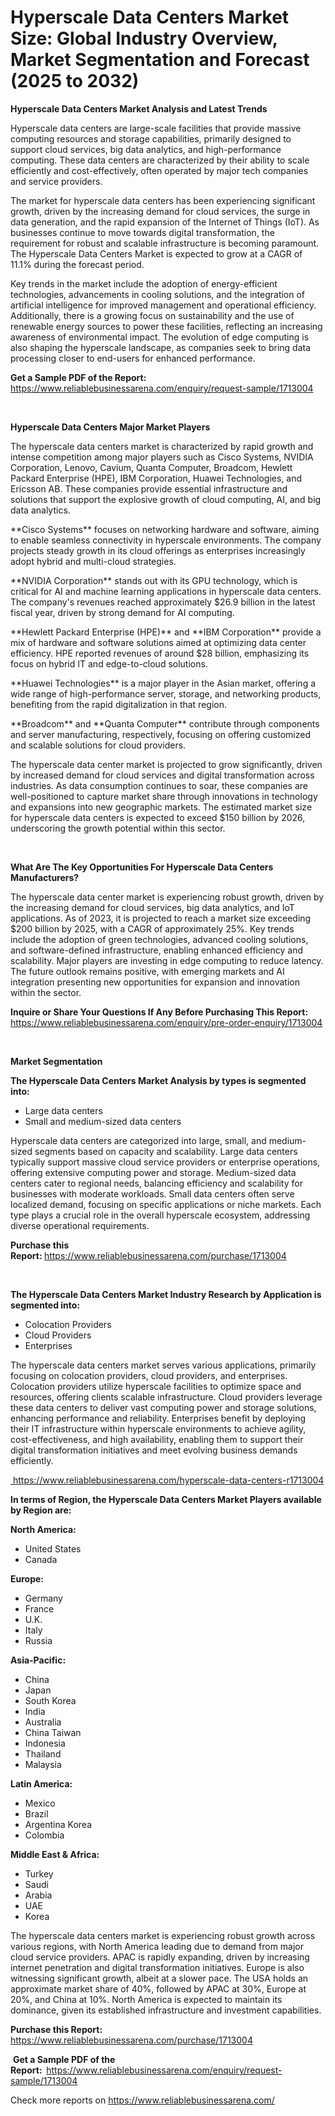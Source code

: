 <p><h1>Hyperscale Data Centers Market Size: Global Industry Overview, Market Segmentation and Forecast (2025 to 2032)</h1></p><p><strong>Hyperscale Data Centers Market Analysis and Latest Trends</strong></p>
<p><p>Hyperscale data centers are large-scale facilities that provide massive computing resources and storage capabilities, primarily designed to support cloud services, big data analytics, and high-performance computing. These data centers are characterized by their ability to scale efficiently and cost-effectively, often operated by major tech companies and service providers. </p><p>The market for hyperscale data centers has been experiencing significant growth, driven by the increasing demand for cloud services, the surge in data generation, and the rapid expansion of the Internet of Things (IoT). As businesses continue to move towards digital transformation, the requirement for robust and scalable infrastructure is becoming paramount. The Hyperscale Data Centers Market is expected to grow at a CAGR of 11.1% during the forecast period.</p><p>Key trends in the market include the adoption of energy-efficient technologies, advancements in cooling solutions, and the integration of artificial intelligence for improved management and operational efficiency. Additionally, there is a growing focus on sustainability and the use of renewable energy sources to power these facilities, reflecting an increasing awareness of environmental impact. The evolution of edge computing is also shaping the hyperscale landscape, as companies seek to bring data processing closer to end-users for enhanced performance.</p></p>
<p><strong>Get a Sample PDF of the Report:&nbsp;</strong> <a href="https://www.reliablebusinessarena.com/enquiry/request-sample/1713004?utm_campaign=3014&utm_medium=2&utm_source=Github&utm_content=ia&utm_term=28032025&utm_id=hyperscale-data-centers">https://www.reliablebusinessarena.com/enquiry/request-sample/1713004</a></p>
<p>&nbsp;</p>
<p><strong>Hyperscale Data Centers Major Market Players</strong></p>
<p><p>The hyperscale data centers market is characterized by rapid growth and intense competition among major players such as Cisco Systems, NVIDIA Corporation, Lenovo, Cavium, Quanta Computer, Broadcom, Hewlett Packard Enterprise (HPE), IBM Corporation, Huawei Technologies, and Ericsson AB. These companies provide essential infrastructure and solutions that support the explosive growth of cloud computing, AI, and big data analytics.</p><p>**Cisco Systems** focuses on networking hardware and software, aiming to enable seamless connectivity in hyperscale environments. The company projects steady growth in its cloud offerings as enterprises increasingly adopt hybrid and multi-cloud strategies.</p><p>**NVIDIA Corporation** stands out with its GPU technology, which is critical for AI and machine learning applications in hyperscale data centers. The company's revenues reached approximately $26.9 billion in the latest fiscal year, driven by strong demand for AI computing.</p><p>**Hewlett Packard Enterprise (HPE)** and **IBM Corporation** provide a mix of hardware and software solutions aimed at optimizing data center efficiency. HPE reported revenues of around $28 billion, emphasizing its focus on hybrid IT and edge-to-cloud solutions.</p><p>**Huawei Technologies** is a major player in the Asian market, offering a wide range of high-performance server, storage, and networking products, benefiting from the rapid digitalization in that region.</p><p>**Broadcom** and **Quanta Computer** contribute through components and server manufacturing, respectively, focusing on offering customized and scalable solutions for cloud providers.</p><p>The hyperscale data center market is projected to grow significantly, driven by increased demand for cloud services and digital transformation across industries. As data consumption continues to soar, these companies are well-positioned to capture market share through innovations in technology and expansions into new geographic markets. The estimated market size for hyperscale data centers is expected to exceed $150 billion by 2026, underscoring the growth potential within this sector.</p></p>
<p>&nbsp;</p>
<p><strong>What Are The Key Opportunities For Hyperscale Data Centers Manufacturers?</strong></p>
<p><p>The hyperscale data center market is experiencing robust growth, driven by the increasing demand for cloud services, big data analytics, and IoT applications. As of 2023, it is projected to reach a market size exceeding $200 billion by 2025, with a CAGR of approximately 25%. Key trends include the adoption of green technologies, advanced cooling solutions, and software-defined infrastructure, enabling enhanced efficiency and scalability. Major players are investing in edge computing to reduce latency. The future outlook remains positive, with emerging markets and AI integration presenting new opportunities for expansion and innovation within the sector.</p></p>
<p><strong>Inquire or Share Your Questions If Any Before Purchasing This Report:</strong> <a href="https://www.reliablebusinessarena.com/enquiry/pre-order-enquiry/1713004?utm_campaign=3014&utm_medium=2&utm_source=Github&utm_content=ia&utm_term=28032025&utm_id=hyperscale-data-centers">https://www.reliablebusinessarena.com/enquiry/pre-order-enquiry/1713004</a></p>
<p>&nbsp;</p>
<p><strong>Market Segmentation</strong></p>
<p><strong>The Hyperscale Data Centers Market Analysis by types is segmented into:</strong></p>
<p><ul><li>Large data centers</li><li>Small and medium-sized data centers</li></ul></p>
<p><p>Hyperscale data centers are categorized into large, small, and medium-sized segments based on capacity and scalability. Large data centers typically support massive cloud service providers or enterprise operations, offering extensive computing power and storage. Medium-sized data centers cater to regional needs, balancing efficiency and scalability for businesses with moderate workloads. Small data centers often serve localized demand, focusing on specific applications or niche markets. Each type plays a crucial role in the overall hyperscale ecosystem, addressing diverse operational requirements.</p></p>
<p><strong>Purchase this Report:&nbsp;</strong><a href="https://www.reliablebusinessarena.com/purchase/1713004?utm_campaign=3014&utm_medium=2&utm_source=Github&utm_content=ia&utm_term=28032025&utm_id=hyperscale-data-centers">https://www.reliablebusinessarena.com/purchase/1713004</a></p>
<p>&nbsp;</p>
<p><strong>The Hyperscale Data Centers Market Industry Research by Application is segmented into:</strong></p>
<p><ul><li>Colocation Providers</li><li>Cloud Providers</li><li>Enterprises</li></ul></p>
<p><p>The hyperscale data centers market serves various applications, primarily focusing on colocation providers, cloud providers, and enterprises. Colocation providers utilize hyperscale facilities to optimize space and resources, offering clients scalable infrastructure. Cloud providers leverage these data centers to deliver vast computing power and storage solutions, enhancing performance and reliability. Enterprises benefit by deploying their IT infrastructure within hyperscale environments to achieve agility, cost-effectiveness, and high availability, enabling them to support their digital transformation initiatives and meet evolving business demands efficiently.</p></p>
<p><a href="https://www.reliablebusinessarena.com/hyperscale-data-centers-r1713004?utm_campaign=3014&utm_medium=2&utm_source=Github&utm_content=ia&utm_term=28032025&utm_id=hyperscale-data-centers">&nbsp;https://www.reliablebusinessarena.com/hyperscale-data-centers-r1713004</a></p>
<p><strong>In terms of Region, the Hyperscale Data Centers Market Players available by Region are:</strong></p>
<p>
    <p> <strong> North America: </strong>
        <ul>
            <li>United States</li>
            <li>Canada</li>
        </ul>
        </p> 
    <p> <strong> Europe: </strong>
        <ul>
            <li>Germany</li>
            <li>France</li>
            <li>U.K.</li>
            <li>Italy</li>
            <li>Russia</li>
        </ul>
        </p> 
    <p> <strong> Asia-Pacific: </strong>
        <ul>
            <li>China</li>
            <li>Japan</li>
            <li>South Korea</li>
            <li>India</li>
            <li>Australia</li>
            <li>China Taiwan</li>
            <li>Indonesia</li>
            <li>Thailand</li>
            <li>Malaysia</li>
        </ul>
        </p> 
    <p> <strong> Latin America: </strong>
        <ul>
            <li>Mexico</li>
            <li>Brazil</li>
            <li>Argentina Korea</li>
            <li>Colombia</li>
        </ul>
        </p> 
    <p> <strong> Middle East & Africa: </strong>
        <ul>
            <li>Turkey</li>
            <li>Saudi</li>
            <li>Arabia</li>
            <li>UAE</li>
            <li>Korea</li>
        </ul>
    </p>
    </p>
<p><p>The hyperscale data centers market is experiencing robust growth across various regions, with North America leading due to demand from major cloud service providers. APAC is rapidly expanding, driven by increasing internet penetration and digital transformation initiatives. Europe is also witnessing significant growth, albeit at a slower pace. The USA holds an approximate market share of 40%, followed by APAC at 30%, Europe at 20%, and China at 10%. North America is expected to maintain its dominance, given its established infrastructure and investment capabilities.</p></p>
<p><strong>Purchase this Report: </strong><a href="https://www.reliablebusinessarena.com/purchase/1713004?utm_campaign=3014&utm_medium=2&utm_source=Github&utm_content=ia&utm_term=28032025&utm_id=hyperscale-data-centers">https://www.reliablebusinessarena.com/purchase/1713004</a></p>
<p>&nbsp;<strong>Get a Sample PDF of the Report:&nbsp;&nbsp;</strong><a href="https://www.reliablebusinessarena.com/enquiry/request-sample/1713004?utm_campaign=3014&utm_medium=2&utm_source=Github&utm_content=ia&utm_term=28032025&utm_id=hyperscale-data-centers">https://www.reliablebusinessarena.com/enquiry/request-sample/1713004</a></p>
<p><strong></strong></p>
<p>Check more reports on <a href="https://www.reliablebusinessarena.com/?utm_campaign=3014&utm_medium=2&utm_source=Github&utm_content=ia&utm_term=28032025&utm_id=hyperscale-data-centers">https://www.reliablebusinessarena.com/</a></p>
